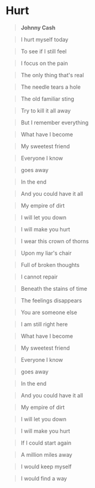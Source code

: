 # Hurt

> **Johnny Cash**

> I hurt myself today

> To see if I still feel

> I focus on the pain

> The only thing that's real

> The needle tears a hole

> The old familiar sting

> Try to kill it all away

> But I remember everything

> What have I become

> My sweetest friend

> Everyone I know

> goes away

> In the end

> And you could have it all

> My empire of dirt

> I will let you down

> I will make you hurt

> I wear this crown of thorns

> Upon my liar's chair

> Full of broken thoughts

> I cannot repair

> Beneath the stains of time

> The feelings disappears

> You are someone else

> I am still right here

> What have I become

> My sweetest friend

> Everyone I know

> goes away

> In the end

> And you could have it all

> My empire of dirt

> I will let you down

> I will make you hurt

> If I could start again

> A million miles away

> I would keep myself

> I would find a way